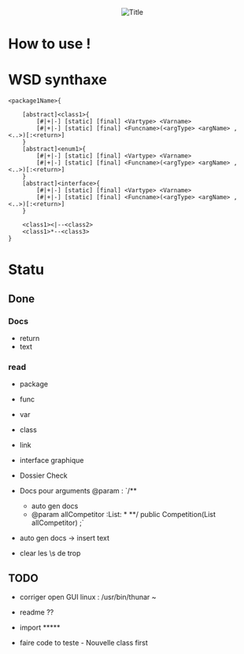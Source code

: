 <p align="center">
	<img src="https://see.fontimg.com/api/renderfont4/ZV22x/eyJyIjoiZnMiLCJoIjo3NiwidyI6MTAwMCwiZnMiOjc2LCJmZ2MiOiIjM0Y5Njk4IiwiYmdjIjoiI0ZGRkZGRiIsInQiOjF9/VW1sIHRvIENvZGU/silvers-personal-use-regular.png" alt="Title">
</p>

# How to use !

# WSD synthaxe

```wsd
<package1Name>{

	[abstract]<class1>{
		[#|+|-] [static] [final] <Vartype> <Varname>
		[#|+|-] [static] [final] <Funcname>(<argType> <argName> , <..>)[:<return>]
	}
	[abstract]<enum1>{
		[#|+|-] [static] [final] <Vartype> <Varname>
		[#|+|-] [static] [final] <Funcname>(<argType> <argName> , <..>)[:<return>]
	}
	[abstract]<interface>{
		[#|+|-] [static] [final] <Vartype> <Varname>
		[#|+|-] [static] [final] <Funcname>(<argType> <argName> , <..>)[:<return>]
	}

	<class1><|--<class2>
	<class1>*--<class3>
}

```

# Statu

## Done

### Docs

- return
- text

### read 

- package
- func
- var
- class
- link
- interface graphique
- Dossier Check

- Docs pour arguments @param :
`/**
	* auto gen docs
	* @param allCompetitor :List<Competitor>:
		* 
	**/
 	public    Competition(List<Competitor> allCompetitor) ;`
- auto gen docs -> insert text
- clear les \s de trop



## TODO 

- corriger open GUI linux : /usr/bin/thunar ~
- readme ??
- import *****

- faire code to teste - Nouvelle class first
